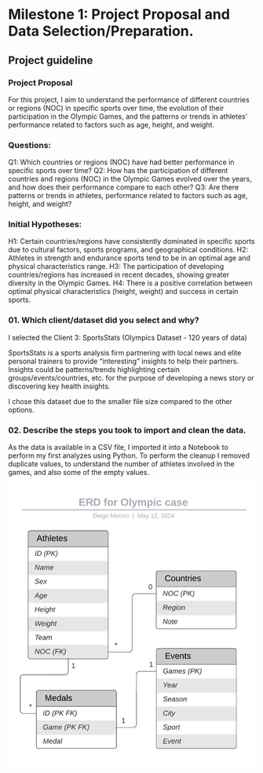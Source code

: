 # Milestone 1: Project Proposal and Data Selection/Preparation.
## Project guideline

### Project Proposal 
For this project, I aim to understand the performance of different countries or regions (NOC) in specific sports over time, the evolution of their participation in the Olympic Games, and the patterns or trends in athletes’ performance related to factors such as age, height, and weight.

### Questions: 
Q1: Which countries or regions (NOC) have had better performance in specific sports over time? 
Q2: How has the participation of different countries and regions (NOC) in the Olympic Games evolved over the years, and how does their performance compare to each other? 
Q3: Are there patterns or trends in athletes, performance related to factors such as age, height, and weight?

### Initial Hypotheses: 
H1: Certain countries/regions have consistently dominated in specific sports due to cultural factors, sports programs, and geographical conditions. 
H2: Athletes in strength and endurance sports tend to be in an optimal age and physical characteristics range. 
H3: The participation of developing countries/regions has increased in recent decades, showing greater diversity in the Olympic Games. H4: There is a positive correlation between optimal physical characteristics (height, weight) and success in certain sports.

### 01. Which client/dataset did you select and why?
I selected the Client 3: SportsStats (Olympics Dataset - 120 years of data)

SportsStats is a sports analysis firm partnering with local news and elite personal trainers to provide “interesting” insights to help their partners. Insights could be patterns/trends highlighting certain groups/events/countries, etc. for the purpose of developing a news story or discovering key health insights.

I chose this dataset due to the smaller file size compared to the other options.

### 02. Describe the steps you took to import and clean the data.
As the data is available in a CSV file, I imported it into a Notebook to perform my first analyzes using Python. To perform the cleanup I removed duplicate values, to understand the number of athletes involved in the games, and also some of the empty values.
![Texto alternativo](ERD.png)

